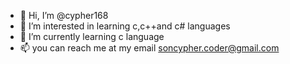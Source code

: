 - 👋 Hi, I’m @cypher168
- 👀 I’m interested in learning c,c++and c# languages 
- 🌱 I’m currently learning c language 
- 📫 you can reach me at my email soncypher.coder@gmail.com 

<!---
cypher168/cypher168 is a ✨ special ✨ repository because its `README.md` (this file) appears on your GitHub profile.
You can click the Preview link to take a look at your changes.
--->
